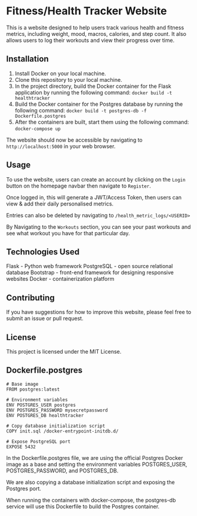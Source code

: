 # Fitness/Health Tracker Website
This is a website designed to help users track various health and fitness metrics, including weight, mood, macros, calories, and step count. It also allows users to log their workouts and view their progress over time.

## Installation
1. Install Docker on your local machine.
2. Clone this repository to your local machine.
3. In the project directory, build the Docker container for the Flask application by running the following command:
``docker build -t healthtracker`` 
4. Build the Docker container for the Postgres database by running the following command:
``docker build -t postgres-db -f Dockerfile.postgres``
5. After the containers are built, start them using the following command:
``docker-compose up``


The website should now be accessible by navigating to ``http://localhost:5000`` in your web browser.

## Usage
To use the website, users can create an account by clicking on the ``Login`` button on the homepage navbar then navigate to ``Register``.

Once logged in, this will generate a JWT/Access Token, then users can view & add their daily personalised metrics. 

Entries can also be deleted by navigating to ``/health_metric_logs/<USERID>`` 

By Navigating to the ``Workouts`` section, you can see your past workouts and see what workout you have for that particular day.

## Technologies Used
Flask - Python web framework
PostgreSQL - open source relational database
Bootstrap - front-end framework for designing responsive websites
Docker - containerization platform

## Contributing
If you have suggestions for how to improve this website, please feel free to submit an issue or pull request.

## License
This project is licensed under the MIT License.

## Dockerfile.postgres
```
# Base image
FROM postgres:latest

# Environment variables
ENV POSTGRES_USER postgres
ENV POSTGRES_PASSWORD mysecretpassword
ENV POSTGRES_DB healthtracker

# Copy database initialization script
COPY init.sql /docker-entrypoint-initdb.d/

# Expose PostgreSQL port
EXPOSE 5432
```

In the Dockerfile.postgres file, we are using the official Postgres Docker image as a base and setting the environment variables POSTGRES_USER, POSTGRES_PASSWORD, and POSTGRES_DB. 

We are also copying a database initialization script and exposing the Postgres port.

When running the containers with docker-compose, the postgres-db service will use this Dockerfile to build the Postgres container.
